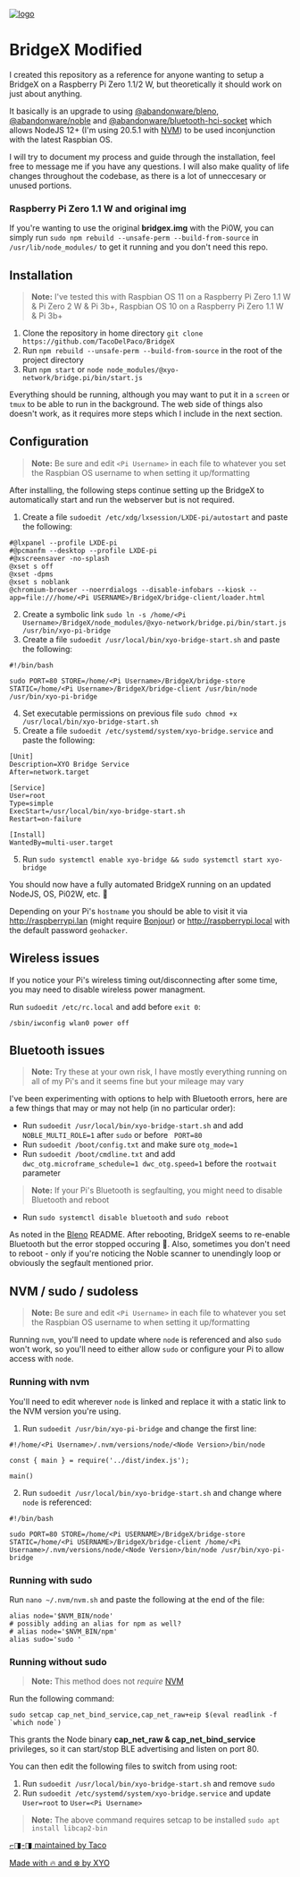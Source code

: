 [![logo][]](https://xyo.network)

# BridgeX Modified

I created this repository as a reference for anyone wanting to setup a BridgeX on a Raspberry Pi Zero 1.1/2 W, but theoretically it should work on just about anything.

It basically is an upgrade to using [@abandonware/bleno](https://github.com/abandonware/bleno), [@abandonware/noble](https://github.com/abandonware/noble) and [@abandonware/bluetooth-hci-socket](https://github.com/abandonware/bluetooth-hci-socket) which allows NodeJS 12+ (I'm using 20.5.1 with [NVM](https://github.com/nvm-sh/nvm)) to be used inconjunction with the latest Raspbian OS.

I will try to document my process and guide through the installation, feel free to message me if you have any questions. I will also make quality of life changes throughout the codebase, as there is a lot of unneccesary or unused portions.

### Raspberry Pi Zero 1.1 W and original img

If you're wanting to use the original **bridgex.img** with the Pi0W, you can simply run `sudo npm rebuild --unsafe-perm --build-from-source` in `/usr/lib/node_modules/` to get it running and you don't need this repo.

## Installation

> **Note:** I've tested this with Raspbian OS 11 on a Raspberry Pi Zero 1.1 W & Pi Zero 2 W & Pi 3b+, Raspbian OS 10 on a Raspberry Pi Zero 1.1 W & Pi 3b+

1. Clone the repository in home directory
   `git clone https://github.com/TacoDelPaco/BridgeX`
2. Run `npm rebuild --unsafe-perm --build-from-source` in the root of the project directory
3. Run `npm start` or `node node_modules/@xyo-network/bridge.pi/bin/start.js`

Everything should be running, although you may want to put it in a `screen` or `tmux` to be able to run in the background. The web side of things also doesn't work, as it requires more steps which I include in the next section.

## Configuration

> **Note:** Be sure and edit `<Pi Username>` in each file to whatever you set the Raspbian OS username to when setting it up/formatting

After installing, the following steps continue setting up the BridgeX to automatically start and run the webserver but is not required.

1. Create a file `sudoedit /etc/xdg/lxsession/LXDE-pi/autostart` and paste the following:

```
#@lxpanel --profile LXDE-pi
#@pcmanfm --desktop --profile LXDE-pi
#@xscreensaver -no-splash
@xset s off
@xset -dpms
@xset s noblank
@chromium-browser --noerrdialogs --disable-infobars --kiosk --app=file:///home/<Pi USERNAME>/BridgeX/bridge-client/loader.html
```

2. Create a symbolic link `sudo ln -s /home/<Pi Username>/BridgeX/node_modules/@xyo-network/bridge.pi/bin/start.js /usr/bin/xyo-pi-bridge`
3. Create a file `sudoedit /usr/local/bin/xyo-bridge-start.sh` and paste the following:

```
#!/bin/bash

sudo PORT=80 STORE=/home/<Pi Username>/BridgeX/bridge-store STATIC=/home/<Pi Username>/BridgeX/bridge-client /usr/bin/node /usr/bin/xyo-pi-bridge
```

4. Set executable permissions on previous file `sudo chmod +x /usr/local/bin/xyo-bridge-start.sh`
5. Create a file `sudoedit /etc/systemd/system/xyo-bridge.service` and paste the following:

```
[Unit]
Description=XYO Bridge Service
After=network.target

[Service]
User=root
Type=simple
ExecStart=/usr/local/bin/xyo-bridge-start.sh
Restart=on-failure

[Install]
WantedBy=multi-user.target
```

5. Run `sudo systemctl enable xyo-bridge && sudo systemctl start xyo-bridge`

You should now have a fully automated BridgeX running on an updated NodeJS, OS, Pi02W, etc. 🎉

Depending on your Pi's `hostname` you should be able to visit it via http://raspberrypi.lan (might require [Bonjour](https://support.apple.com/kb/dl999?locale=en_US)) or http://raspberrypi.local with the default password `geohacker`.

## Wireless issues

If you notice your Pi's wireless timing out/disconnecting after some time, you may need to disable wireless power managment.

Run `sudoedit /etc/rc.local` and add before `exit 0`:

```
/sbin/iwconfig wlan0 power off
```

## Bluetooth issues

> **Note:** Try these at your own risk, I have mostly everything running on all of my Pi's and it seems fine but your mileage may vary

I've been experimenting with options to help with Bluetooth errors, here are a few things that may or may not help (in no particular order):

- Run `sudoedit /usr/local/bin/xyo-bridge-start.sh` and add `NOBLE_MULTI_ROLE=1` after `sudo` or before ` PORT=80`
- Run `sudoedit /boot/config.txt` and make sure `otg_mode=1`
- Run `sudoedit /boot/cmdline.txt` and add `dwc_otg.microframe_schedule=1 dwc_otg.speed=1` before the `rootwait` parameter

> **Note:** If your Pi's Bluetooth is segfaulting, you might need to disable Bluetooth and reboot

- Run `sudo systemctl disable bluetooth` and `sudo reboot`

As noted in the [Bleno](https://github.com/abandonware/bleno?tab=readme-ov-file#linux) README. After rebooting, BridgeX seems to re-enable Bluetooth but the error stopped occuring 🤷. Also, sometimes you don't need to reboot - only if you're noticing the Noble scanner to unendingly loop or obviously the segfault mentioned prior.

## NVM / sudo / sudoless

> **Note:** Be sure and edit `<Pi Username>` in each file to whatever you set the Raspbian OS username to when setting it up/formatting

Running `nvm`, you'll need to update where `node` is referenced and also `sudo` won't work, so you'll need to either allow `sudo` or configure your Pi to allow access with `node`.

### Running with nvm

You'll need to edit wherever `node` is linked and replace it with a static link to the NVM version you're using.

1. Run `sudoedit /usr/bin/xyo-pi-bridge` and change the first line:

```
#!/home/<Pi Username>/.nvm/versions/node/<Node Version>/bin/node

const { main } = require('../dist/index.js');

main()
```

2. Run `sudoedit /usr/local/bin/xyo-bridge-start.sh` and change where `node` is referenced:

```
#!/bin/bash

sudo PORT=80 STORE=/home/<Pi USERNAME>/BridgeX/bridge-store STATIC=/home/<Pi USERNAME>/BridgeX/bridge-client /home/<Pi Username>/.nvm/versions/node/<Node Version>/bin/node /usr/bin/xyo-pi-bridge
```

### Running with sudo

Run `nano ~/.nvm/nvm.sh` and paste the following at the end of the file:

```
alias node='$NVM_BIN/node'
# possibly adding an alias for npm as well?
# alias node='$NVM_BIN/npm'
alias sudo='sudo '
```

### Running without sudo

> **Note:** This method does not _require_ [NVM](https://github.com/nvm-sh/nvm)

Run the following command:

```
sudo setcap cap_net_bind_service,cap_net_raw+eip $(eval readlink -f `which node`)
```

This grants the Node binary **cap_net_raw & cap_net_bind_service** privileges, so it can start/stop BLE advertising and listen on port 80.

You can then edit the following files to switch from using root:

1. Run `sudoedit /usr/local/bin/xyo-bridge-start.sh` and remove `sudo `
2. Run `sudoedit /etc/systemd/system/xyo-bridge.service` and update `User=root` to `User=<Pi Username>`

> **Note:** The above command requires setcap to be installed `sudo apt install libcap2-bin`

[⌐◨-◨ maintained by Taco](https://x.com/omghax)

[Made with 🔥 and ❄️ by XYO](https://xyo.network)

[logo]: https://cdn.xy.company/img/brand/XYO_full_colored.png
